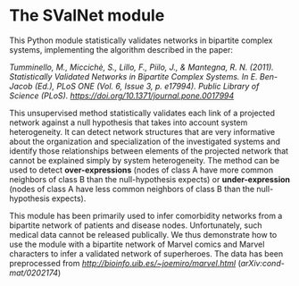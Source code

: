 # The SValNet module

This Python module statistically validates networks in bipartite complex systems, implementing the algorithm described in the paper:

*Tumminello, M., Miccichè, S., Lillo, F., Piilo, J., & Mantegna, R. N. (2011). Statistically Validated Networks in Bipartite Complex Systems. In E. Ben-Jacob (Ed.), PLoS ONE (Vol. 6, Issue 3, p. e17994). Public Library of Science (PLoS). https://doi.org/10.1371/journal.pone.0017994*

This unsupervised method statistically validates each link of a projected network against a null hypothesis that takes into account system heterogeneity. It can detect network structures that are very informative about the organization and specialization of the investigated systems and identify those relationships between elements of the projected network that cannot be explained simply by system heterogeneity. The method can be used to detect **over-expressions** (nodes of class A have more common neighbors of class B than the null-hypothesis expects) or **under-expression** (nodes of class A have less common neighbors of class B than the null-hypothesis expects).


This module has been primarily used to infer comorbidity networks from a bipartite network of patients and disease nodes. Unfortunately, such medical data cannot be released publically. We thus demonstrate how to use the module with a bipartite network of Marvel comics and Marvel characters to infer a validated network of superheroes. The data has been preprocessed from *http://bioinfo.uib.es/~joemiro/marvel.html* (*arXiv:cond-mat/0202174*)
